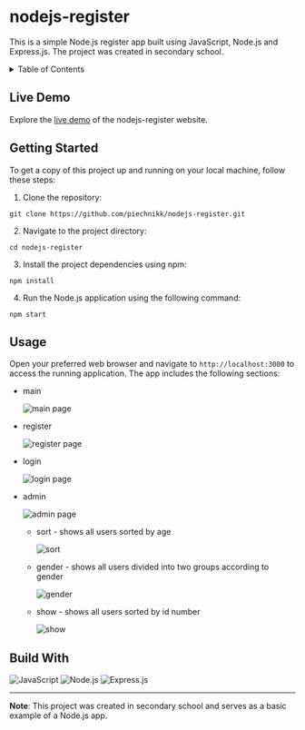 # nodejs-register

This is a simple Node.js register app built using JavaScript, Node.js and Express.js. The project was created in secondary school.

<details>
  <summary>Table of Contents</summary>
  <ul>
    <li><a href="#live-demo">Live Demo</a></li>
    <li><a href="#getting-started">Getting Started</a></li>
    <li><a href="#usage">Usage</a></li>
    <li><a href="#build-with">Build With</a></li>
  </ul>
</details>

## Live Demo

Explore the [live demo](http://nodejs-register.piechnik.ct8.pl/) of the nodejs-register website.

## Getting Started

To get a copy of this project up and running on your local machine, follow these steps:

1. Clone the repository: 
```
git clone https://github.com/piechnikk/nodejs-register.git
```
2. Navigate to the project directory: 
```
cd nodejs-register
```
3. Install the project dependencies using npm:
```
npm install
```
4. Run the Node.js application using the following command:
```
npm start
```

## Usage

Open your preferred web browser and navigate to `http://localhost:3000` to access the running application. The app includes the following sections:

- main

  ![main page](https://github.com/piechnikk/nodejs-register/assets/51060535/bcaa2cbe-af2f-4252-bbd1-89e1e44c8999)

- register

  ![register page](https://github.com/piechnikk/nodejs-register/assets/51060535/6fa532c9-c77d-4e86-897a-026a32617b38)

- login

  ![login page](https://github.com/piechnikk/nodejs-register/assets/51060535/a2af6656-ccd4-45e6-8ec8-f6e0dfcaaceb)

- admin
  
  ![admin page](https://github.com/piechnikk/nodejs-register/assets/51060535/efb7405a-789b-4045-be01-ac72f8edb47b)

  - sort - shows all users sorted by age
  
    ![sort](https://github.com/piechnikk/nodejs-register/assets/51060535/325efac6-630f-4976-8d10-5aa2d6099036)

  - gender - shows all users divided into two groups according to gender
  
    ![gender](https://github.com/piechnikk/nodejs-register/assets/51060535/b62ef2f9-80fc-407a-a289-dca1edc75a50)

  - show - shows all users sorted by id number
  
    ![show](https://github.com/piechnikk/nodejs-register/assets/51060535/f3043690-0fb7-497d-be49-a67242efece6)

## Build With

<div>
    <img src="https://img.shields.io/badge/jQuery-0769AD?style=for-the-badge&logo=jquery&logoColor=white" alt="JavaScript"> 
    <img src="https://img.shields.io/badge/Node%20js-339933?style=for-the-badge&logo=nodedotjs&logoColor=white" alt="Node.js">
    <img src="https://img.shields.io/badge/Express%20js-000000?style=for-the-badge&logo=express&logoColor=white" alt="Express.js">
</div>

---

**Note**: This project was created in secondary school and serves as a basic example of a Node.js app.
